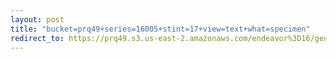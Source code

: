 ```yaml
---
layout: post
title: "bucket=prq49+series=16005+stint=17+view=text+what=specimen"
redirect_to: https://prq49.s3.us-east-2.amazonaws.com/endeavor%3D16/genomes/stage%3D0%2Bwhat%3Dgenerated/stint%3D17/series%3D16005/a%3Dgenome%2Bcriteria%3Dabundance%2Bmorph%3Dwildtype%2Bproc%3D0%2Bseries%3D16005%2Bstint%3D17%2Bthread%3D0%2Bvariation%3Dmaster%2Bext%3D.json.gz
---
```

